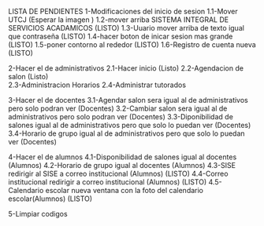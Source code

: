 LISTA DE PENDIENTES
1-Modificaciones del inicio de sesion
    1.1-Mover UTCJ (Esperar la imagen )
    1.2-mover arriba SISTEMA INTEGRAL DE SERVICIOS ACADAMICOS (LISTO) 
    1.3-Uuario mover arriba de texto igual que contraseña (LISTO)
    1.4-hacer boton de inicar sesion mas grande (LISTO)
    1.5-poner contorno al rededor (LISTO)
    1.6-Registro de cuenta nueva (LISTO)

2-Hacer el de administrativos
    2.1-Hacer inicio (Listo)
    2.2-Agendacion de salon (Listo)  
    2.3-Administracion Horarios 
    2.4-Administrar tutorados

3-Hacer el de docentes
    3.1-Agendar salon sera igual al de administrativos pero solo podran ver (Docentes)
    3.2-Cambiar salon sera igual al de administrativos pero solo podran ver (Docentes)
    3.3-Diponibilidad de salones igual al de administrativos pero que solo lo puedan ver (Docentes)
    3.4-Horario de grupo igual al de administrativos pero que solo lo puedan ver (Docentes)

4-Hacer el de alumnos
    4.1-Disponibilidad de salones igual al docentes (Alumnos)
    4.2-Horario de grupo igual al docentes (Alumnos)
    4.3-SISE redirigir al SISE a correo institucional (Alumnos) (LISTO)
    4.4-Correo institucional redirigir a correo institucional (Alumnos) (LISTO)
    4.5-Calendario escolar nueva ventana con la foto del calendario escolar(Alumnos) (LISTO)

5-Limpiar codigos